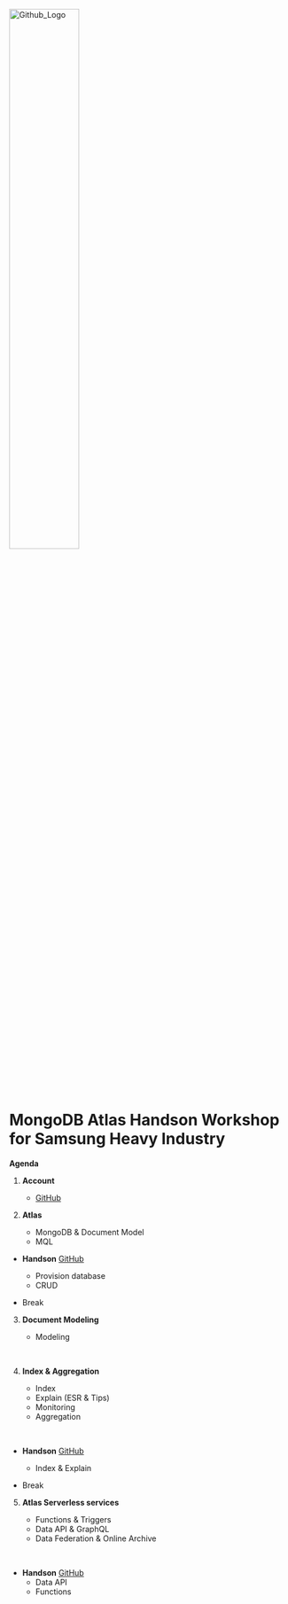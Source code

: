 <img src="https://companieslogo.com/img/orig/MDB_BIG-ad812c6c.png?t=1648915248" width="50%" title="Github_Logo"/> <br>

# MongoDB Atlas Handson Workshop for Samsung Heavy Industry

__Agenda__


1. __Account__
    - [GitHub][0]

2.  __Atlas__
    - MongoDB & Document Model
    - MQL
 
- __Handson__ [GitHub][1]
    - Provision database
    - CRUD
     

- Break
    

3. __Document Modeling__
    - Modeling
    
      
4.  __Index & Aggregation__
    - Index
    - Explain (ESR & Tips)
    - Monitoring
    - Aggregation
    
     
- __Handson__  [GitHub][3]
    - Index & Explain


- Break
        

5. __Atlas Serverless services__
    - Functions & Triggers
    - Data API & GraphQL
    - Data Federation & Online Archive
    
     
- __Handson__  [GitHub][5]
    - Data API
    - Functions


[0]: https://github.com/MongoDBAtlas/SamsungHeavyIndustry/tree/main/01.account

[1]: https://github.com/MongoDBAtlas/SamsungHeavyIndustry/tree/main/02.Provision%20and%20CRUD


[3]: https://github.com/MongoDBAtlas/SamsungHeavyIndustry/tree/main/03.index%20and%20aggregation


[5]: https://github.com/MongoDBAtlas/SamsungHeavyIndustry/tree/main/05.atlas-serverless